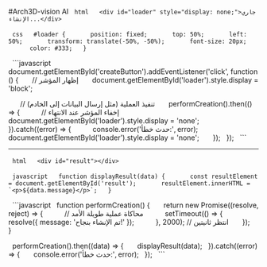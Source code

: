 #Arch3D-vision AI
  ```html
  <div id="loader" style="display: none;">جاري الإنشاء...</div>
  ```

  ```css
  #loader {
      position: fixed;
      top: 50%;
      left: 50%;
      transform: translate(-50%, -50%);
      font-size: 20px;
      color: #333;
  }
  ```

  ```javascript
  document.getElementById('createButton').addEventListener('click', function () {
      // إظهار المؤشر
      document.getElementById('loader').style.display = 'block';

      // تنفيذ العملية (مثل إرسال البيانات إلى الخادم)
      performCreation().then(() => {
          // إخفاء المؤشر عند الانتهاء
          document.getElementById('loader').style.display = 'none';
      }).catch((error) => {
          console.error('حدث خطأ:', error);
          document.getElementById('loader').style.display = 'none';
      });
  });
  ```

---

  ```html
  <div id="result"></div>
  ```

  ```javascript
  function displayResult(data) {
      const resultElement = document.getElementById('result');
      resultElement.innerHTML = `<p>${data.message}</p>`;
  }
  ```


  ```javascript
  function performCreation() {
      return new Promise((resolve, reject) => {
          // محاكاة عملية طويلة الأمد
          setTimeout(() => {
              resolve({ message: 'تم الإنشاء بنجاح!' });
          }, 2000); // انتظر ثانيتين
      });
  }

  performCreation().then((data) => {
      displayResult(data);
  }).catch((error) => {
      console.error('حدث خطأ:', error);
  });
  ```

